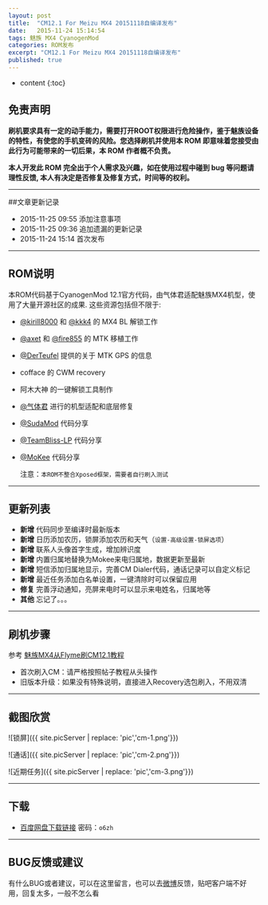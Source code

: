 ```yaml
---
layout: post
title:  "CM12.1 For Meizu MX4 20151118自编译发布"
date:   2015-11-24 15:14:54
tags: 魅族 MX4 CyanogenMod
categories: ROM发布
excerpt: "CM12.1 For Meizu MX4 20151118自编译发布"
published: true
---
```


* content
{:toc}


## 免责声明

**刷机要求具有一定的动手能力，需要打开ROOT权限进行危险操作，鉴于魅族设备的特性，有使您的手机变砖的风险。您选择刷机并使用本 ROM 即意味着您接受由此行为可能带来的一切后果，本 ROM 作者概不负责。**


**本人开发此 ROM 完全出于个人需求及兴趣，如在使用过程中碰到 bug 等问题请理性反馈, 本人有决定是否修复及修复方式，时间等的权利。**

---

##文章更新记录

* 2015-11-25 09:55	 添加注意事项
* 2015-11-25 09:36   追加遗漏的更新记录
* 2015-11-24 15:14	 首次发布

---

## ROM说明

本ROM代码基于CyanogenMod 12.1官方代码，由气体君适配魅族MX4机型，使用了大量开源社区的成果. 这些资源包括但不限于:

* [@kirill8000](http://4pda.ru/forum/index.php?showuser=4461476) 和 [@kkk4](http://4pda.ru/forum/index.php?showuser=610367) 的 MX4 BL 解锁工作
* [@axet](https://github.com/axet) 和 [@fire855](https://github.com/fire855) 的 MTK 移植工作
* [@DerTeufel](https://github.com/DerTeufel) 提供的关于 MTK GPS 的信息
* cofface 的 CWM recovery
* 阿木大神 的一键解锁工具制作
* [@气体君](https://github.com/xen0n) 进行的机型适配和底层修复
* [@SudaMod](https://github.com/SudaMod) 代码分享
* [@TeamBliss-LP](https://github.com/TeamBliss-LP) 代码分享
* [@MoKee](https://github.com/MoKee) 代码分享

	注意：`本ROM不整合Xposed框架，需要者自行刷入测试`

---

## 更新列表

* **新增** 代码同步至编译时最新版本
* **新增** 日历添加农历，锁屏添加农历和天气（`设置-高级设置-锁屏选项`）
* **新增** 联系人头像首字生成，增加辨识度
* **新增** 内置归属地替换为Mokee来电归属地，数据更新至最新
* **新增** 短信添加归属地显示，完善CM Dialer代码，通话记录可以自定义标记
* **新增** 最近任务添加白名单设置，一键清除时可以保留应用
* **修复** 完善浮动通知，亮屏来电时可以显示来电姓名，归属地等
* **其他** 忘记了。。。

---

## 刷机步骤

  参考 [魅族MX4从Flyme刷CM12.1教程](http://jiaoyilun.github.io/2015/11/25/flyme2cm/)

* 首次刷入CM：请严格按照帖子教程从头操作
* 旧版本升级：如果没有特殊说明，直接进入Recovery选包刷入，不用双清

---

## 截图欣赏

![锁屏]({{ site.picServer | replace: 'pic','cm-1.png'}})

![通话]({{ site.picServer | replace: 'pic','cm-2.png'}})

![近期任务]({{ site.picServer | replace: 'pic','cm-3.png'}})

---

## 下载

* [百度网盘下载链接](http://pan.baidu.com/s/1c0mHPg0) 密码：`o6zh`

---

## BUG反馈或建议

  有什么BUG或者建议，可以在这里留言，也可以去[微博](http://weibo.com/jiaoyilun)反馈，贴吧客户端不好用，回复太多，一般不怎么看





